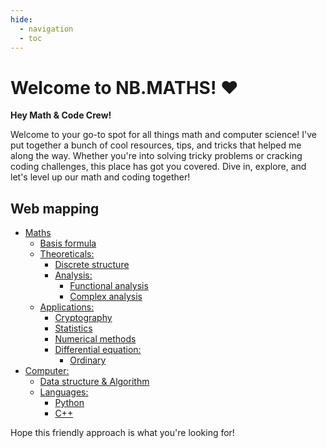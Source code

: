 ```yaml
---
hide:
  - navigation
  - toc
---
```

# Welcome to NB.MATHS! ❤️

**Hey Math & Code Crew!**

Welcome to your go-to spot for all things math and computer science! I've put together a bunch of cool resources, tips, and tricks that helped me along the way. Whether you're into solving tricky problems or cracking coding challenges, this place has got you covered. Dive in, explore, and let's level up our math and coding together!

## Web mapping
- [Maths](#web-mapping)
    - [Basis formula](maths/index.md)
    - [Theoreticals:](#web-mapping)
        - [Discrete structure](maths/theo/discrete.md)
        - [Analysis:](#web-mapping)
            - [Functional analysis](maths/theo/functionalanalysis.md)
            - [Complex analysis](maths/theo/ana/complexanalysis.md)
    - [Applications:](#web-mapping)
        - [Cryptography](maths/app/cryptography.md)
        - [Statistics](maths/app/statistics.md)
        - [Numerical methods](maths/app/numericalmethods.md)
        - [Differential equation:](#web-mapping)
            - [Ordinary](maths/app/de/ode.md)
- [Computer:](#web-mapping)
    - [Data structure & Algorithm](computer/dsa.md)
    - [Languages:](#web-mapping)
        - [Python](computer/python.md)
        - [C++](computer/cpp.md)

Hope this friendly approach is what you're looking for!